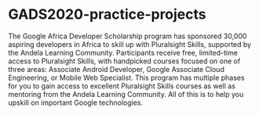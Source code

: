 # GADS2020-practice-projects
The Google Africa Developer Scholarship program has sponsored 30,000 aspiring developers in Africa to skill up with Pluralsight Skills, supported by the Andela Learning Community.  Participants receive free, limited-time access to Pluralsight Skills, with handpicked courses focused on one of three areas: Associate Android Developer, Google Associate Cloud Engineering, or Mobile Web Specialist.  This program has multiple phases for you to gain access to excellent Pluralsight Skills courses as well as mentoring from the Andela Learning Community. All of this is to help you upskill on important Google technologies.
